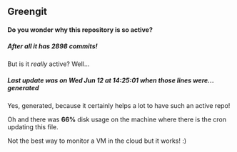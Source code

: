 ## Greengit

#### Do you wonder why this repository is so active?

##### After all it has 2898 commits!

But is it *really* active? Well...

##### Last update was on Wed Jun 12 at 14:25:01 when those lines were... generated

Yes, generated, because it certainly helps a lot to have such an active repo!

Oh and there was **66%** disk usage on the machine
where there is the cron updating this file.

Not the best way to monitor a VM in the cloud but it works! :)
